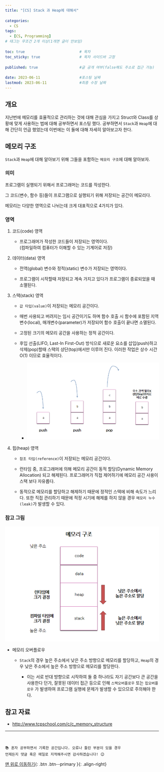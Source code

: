 ```yaml
---
title: "[CS] Stack 과 Heap에 대해서" 

categories:
  - CS
tags:
  - [CS, Programming]
# 태그는 무조건 2개 이상(1개면 글이 안보임)

toc: true                         # 목차
toc_sticky: true                  # 목차 사이드바 고정

published: true                   #글 공개 여부(false해도 주소로 접근 가능)

date: 2023-06-11                  #포스팅 날짜
lastmod: 2023-06-11               #최종 수정 날짜
---
```



## 개요

지난번에 메모리를 효율적으로 관리하는 것에 대해 관심을 가지고 Struct와 
Class를 상황에 맞게 사용하는 법에 대해 공부하면서 포스팅 했다.
공부하면서 `Stack`과 `Heap`에 대해 간단히 언급 했었는데 이번에는 이 둘에 대해 자세히 알아보고자 한다.

## 메모리 구조

`Stack`과 `Heap`에 대해 알아보기 위해 그들을 포함하는 `메모리 구조`에 대해 알아보자.

### 의미
프로그램이 실행되기 위해서 프로그래머는 코드를 작성한다.

그 코드(변수, 함수 등)들이 프로그램으로 실행되기 위해 저장되는 공간이 메모리다.

메모리는 다양한 영역으로 나뉘는데 크게 대표적으로 4가지가 있다.

### 영역

1. 코드(code) 영역
    - 프로그래머가 작성한 코드들이 저장되는 영역이다.     
      (컴파일하여 컴퓨터가 이해할 수 있는 기계어로 저장)

2. 데이터(data) 영역
    - 전역(global) 변수와 정적(static) 변수가 저장되는 영역이다.

    - 프로그램이 시작할때 저장되고 계속 가지고 있다가 프로그램이 종료되었을 때 소멸된다.

3. 스택(stack) 영역
    - `값 타입(value)`이 저장되는 메모리 공간이다. 

    - 매번 사용되고 버려지는 임시 공간이기도 하며 함수 호출 시 
      함수에 포함된 지역변수(local), 매개변수(parameter)가 저장되어
      함수 호출이 끝나면 소멸된다.

    - 고정된 크기의 메모리 공간을 사용하는 정적 공간이다.

    - 후입 선출(LIFO, Last-In First-Out) 방식으로 새로운 요소를 삽입(push)하고 삭제(pop)할때 스택의 상단(top)에서만 이루어 진다. 이러한 작업은 상수 시간 O(1) 이므로 효율적이다.

      - <img src="/assets/images/postImages/StackHeap.png" style="max-width: 100%; height: auto;">

4. 힙(heap) 영역
    - `참조 타입(reference)`이 저장되는 메모리 공간이다.

    - 런타임 중, 프로그래머에 의해 메모리 공간이 동적 할당(Dynamic Memory Allocation) 되고 해제된다. 프로그래머가 직접 제어하기에 메모리 공간 사용이 스택 보다 자유롭다.

    - 동적으로 메모리를 할당하고 해제하기 때문에 정적인 스택에 비해 속도가 느리다. 또한 직접 관리하기 때문에 적정 시기에 해제를 하지 않을 경우 `메모리 누수(leak)`가 발생할 수 있다.


### 참고 그림

<img src="/assets/images/postImages/StackHeap1.png" style="max-width: 100%; height: auto;">

- 메모리 오버플로우

  - `Stack`의 경우 높은 주소에서 낮은 주소 방향으로 메모리를 할당하고, `Heap`의 경우 낮은 주소에서 높은 주소 방향으로 메모리를 할당한다.

    - 이는 서로 반대 방향으로 시작하여 둘 중 하나라도 자기 공간보다 큰 공간을 사용한다 던가, 잘못된 데이터 접근 등으로 인해 `스택오버플로우` 또는 `힙오버플로우` 가 발생하여 프로그램 실행에 문제가 발생할 수 있으므로 주의해야 한다.




## 참고 자료

- http://www.tcpschool.com/c/c_memory_structure


***
<br>

    📚 혼자 공부하면서 기록한 공간입니다. 오류나 틀린 부분이 있을 경우 
    언제든지 댓글 혹은 메일로 지적해주시면 감사하겠습니다! 😉


[맨 위로 이동하기](#){: .btn .btn--primary }{: .align-right}
